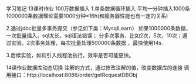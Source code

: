 学习笔记
13课时作业 100万数据插入
1.单条数据循环插入
平均一分钟插入1000条
1000000条数据理论需要1000分钟=16h(和服务器性能也有一定的关系)

2.通过jdbc批量多事务提交（参见如下类：MysqlLearn）
如果1000000条数据，一次批量插入，sql太长，sql语法错误；
分多次事务，比如2次，5次，10次；通过实验，2次事务处理，每次批量处理500000条数据
，最快使用14s.

3.后续实验，如何引入线程池执行，效率是否可能更快。

14课作业数据库动态切换
注解的方式，通过修改注解的值，改变数据库的连接
调用接口：http://localhost:8086/order/getRequestDBObj

